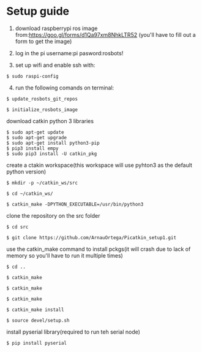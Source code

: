 # Setup guide

1. download raspberrypi ros image from:https://goo.gl/forms/d1Qa97xm8NhkLTR52 (you'll have to fill out a form to get the image)

2. log in the pi username:pi pasword:rosbots!

3. set up wifi and enable ssh with:
```
$ sudo raspi-config
```
4. run the following comands on terminal:
```
$ update_rosbots_git_repos

$ initialize_rosbots_image
```
download catkin python 3 libraries
```
$ sudo apt-get update
$ sudo apt-get upgrade
$ sudo apt-get install python3-pip
$ pip3 install empy
$ sudo pip3 install -U catkin_pkg
```
create a ctakin workspace(this workspace will use pyhton3 as the default python version)
```
$ mkdir -p ~/catkin_ws/src

$ cd ~/catkin_ws/

$ catkin_make -DPYTHON_EXECUTABLE=/usr/bin/python3
```
clone the repository on the src folder
```
$ cd src

$ git clone https://github.com/ArnauOrtega/Picatkin_setup1.git
```
use the catkin_make command to install pckgs(it will crash due to lack of memory so you'll have to run it multiple times)
```
$ cd ..

$ catkin_make

$ catkin_make

$ catkin_make

$ catkin_make install

$ source devel/setup.sh
```
install pyserial library(required to run teh serial node)
```
$ pip install pyserial
```
